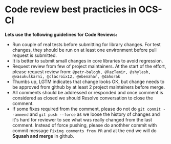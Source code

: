 # Code review best practicies in OCS-CI

**Lets use the following guidelines for Code Reviews:**

* Run couple of real tests before submitting for library changes.
    For test changes, they should be run on at least one environment before
    pull request is submitted.
* It is better to submit small changes in core libraries to avoid regression.
* Request review from few of project maintainers. At the start of the effort,
    please request review from: `@petr-balogh, @RazTamir, @shylesh,
    @vasukulkarni, @clacroix12, @ebenahar, @dahorak`
* Thumbs up, LGTM indicates that change looks OK, but change needs to be
    approved  from github by at least 2 project mainteiners before merge.
* All comments should be addressed or responded and once comment is considered
    as closed we should Resolve conversation to close the comment.
* If some fixes required from the comment, please do not do
    `git commit --ammend` and `git push --force` as we loose the history of
    changes and it's hard for reviewer to see what was really changed from the
    last comment. Instead of force pushing, please do anothher commit with
    commit message `Fixing comments from PR` and at the end we will do
    **Squash and merge** in github.
